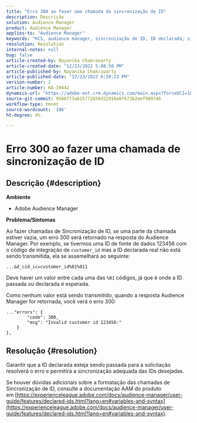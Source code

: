 ```yaml
---
title: "Erro 300 ao fazer uma chamada de sincronização de ID"
description: Descrição
solution: Audience Manager
product: Audience Manager
applies-to: "Audience Manager"
keywords: "KCS, audience manager, sincronização de ID, ID declarada, sincronização de customerID, id do cliente, sincronização online"
resolution: Resolution
internal-notes: null
bug: false
article-created-by: Nayanika Chakravarty
article-created-date: "12/23/2022 5:08:50 PM"
article-published-by: Nayanika Chakravarty
article-published-date: "12/23/2022 6:20:22 PM"
version-number: 2
article-number: KA-19442
dynamics-url: "https://adobe-ent.crm.dynamics.com/main.aspx?forceUCI=1&pagetype=entityrecord&etn=knowledgearticle&id=a6619c72-e482-ed11-81ac-6045bd006079"
source-git-commit: 9586f73a625772856d22916e8f673b2eef9897d6
workflow-type: tm+mt
source-wordcount: '186'
ht-degree: 4%

---
```


# Erro 300 ao fazer uma chamada de sincronização de ID

## Descrição {#description}


<b>Ambiente</b>

- Adobe Audience Manager

<b>Problema/Sintomas</b>

Ao fazer chamadas de Sincronização de ID, se uma parte da chamada estiver vazia, um erro 300 será retornado na resposta do Audience Manager. Por exemplo, se tivermos uma ID de fonte de dados 123456 com o código de integração de `customer_id` mas a ID declarada real não está sendo transmitida, ela se assemelhará ao seguinte:

`...&d_cid_ic=customer_id%01%011`

Deve haver um valor entre cada uma das `%01` códigos, já que é onde a ID passada ou declarada é esperada.

Como nenhum valor está sendo transmitido, quando a resposta Audience Manager for retornada, você verá o erro 300:




```
..."errors": {
        "code": 300,
        "msg": "Invalid customer id 123456:"
    }
},
```





## Resolução {#resolution}


Garantir que a ID declarada esteja sendo passada para a solicitação resolverá o erro e permitirá a sincronização adequada das IDs desejadas.

Se houver dúvidas adicionais sobre a formatação das chamadas de Sincronização de ID, consulte a documentação AAM do produto em [https://experienceleague.adobe.com/docs/audience-manager/user-guide/features/declared-ids.html?lang=en#variables-and-syntax](https://experienceleague.adobe.com/docs/audience-manager/user-guide/features/declared-ids.html?lang=en#variables-and-syntax).
